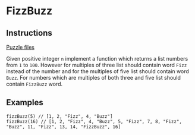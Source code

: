 # FizzBuzz

## Instructions

[Puzzle files](.)

Given positive integer `n` implement a function which returns a list numbers from `1` to `100`. However for multiples of three list should
contain word `Fizz` instead of the number and for the multiples of five list should contain word `Buzz`. For numbers which are multiples of
both three and five list should contain `FizzBuzz` word.

## Examples

```
fizzBuzz(5) // [1, 2, "Fizz", 4, "Buzz"]
fizzBuzz(16) // [1, 2, "Fizz", 4, "Buzz", 5, "Fizz", 7, 8, "Fizz", "Buzz", 11, "Fizz", 13, 14, "FizzBuzz", 16]
```


